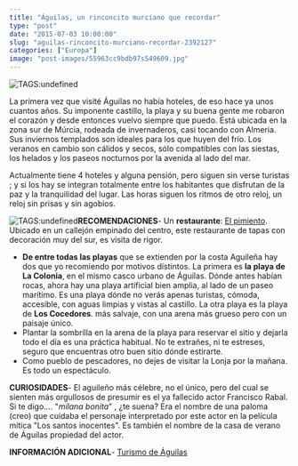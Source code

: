 ```yaml
---
title: "Águilas, un rinconcito murciano que recordar"
type: "post"
date: "2015-07-03 10:00:00"
slug: "aguilas-rinconcito-murciano-recordar-2392127"
categories: ["Europa"]
image: "post-images/55963cc9bdb97s549609.jpg"
---
```


![ TAGS:undefined](post-images/55963cc9bdb97s549609.jpg "Playa Los Cocedores")  
  
La primera vez que visité Águilas no había hoteles, de eso hace ya unos cuantos años. Su imponente castillo, la playa y su buena gente me robaron el corazón y desde entonces vuelvo siempre que puedo. Está ubicada en la zona sur de Múrcia, rodeada de invernaderos, casi tocando con Almeria. Sus inviernos templados son ideales para los que huyen del frío. Los veranos en cambio son cálidos y secos, sólo compatibles con las siestas, los helados y los paseos nocturnos por la avenida al lado del mar.  
  
Actualmente tiene 4 hoteles y alguna pensión, pero siguen sin verse turistas ; y si los hay se integran totalmente entre los habitantes que disfrutan de la paz y la tranquilidad del lugar. Las horas siguen los ritmos de otro reloj, un reloj sin prisas y sin agobios.  
  
![ TAGS:undefined](post-images/55963cc783377s80785.jpg "panorámica de Águilas")**RECOMENDACIONES**- Un **restaurante**: [ El pimiento](https://www.facebook.com/pages/El-pimiento-Aguilas-Murcia/301308072993). Ubicado en un callejón empinado del centro, este restaurante de tapas con decoración muy del sur, es visita de rigor.
- **De entre todas las playas** que se extienden por la costa Aguileña hay dos que yo recomiendo por motivos distintos. La primera es **la playa de La Colonia**, en el mismo casco urbano de Águilas. Dónde antes habían rocas, ahora hay una playa artificial bien amplia, al lado de un paseo marítimo. Es una playa dónde no verás apenas turistas, cómoda, accesible, con aguas limpias y vistas al castillo. La otra playa es la playa de **Los Cocedores**. más salvaje, con una arena más grueso pero con un paisaje único.
- Plantar la sombrilla en la arena de la playa para reservar el sitio y dejarla todo el día es una práctica habitual. No te extrañes, ni te estreses, seguro que encuentras otro buen sitio dónde estirarte.
- Como pueblo de pescadores, no dejes de visitar la Lonja por la mañana. Es todo un espectáculo.

**CURIOSIDADES**- El aguileño más célebre, no el único, pero del cual se sienten más orgullosos de presumir es el ya fallecido actor Francisco Rabal. Si te digo.... "*milana bonita*" , ¿te suena? Era el nombre de una paloma (creo) que cuidaba el personaje interpretado por este actor en la película mítica "Los santos inocentes". Es también el nombre de la casa de verano de Águilas propiedad del actor.

**INFORMACIÓN ADICIONAL**- [Turismo de Águilas](http://aguilas.es/)
